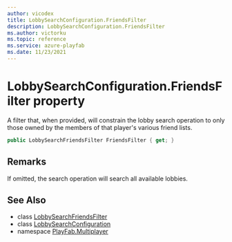```yaml
---
author: vicodex
title: LobbySearchConfiguration.FriendsFilter
description: LobbySearchConfiguration.FriendsFilter
ms.author: victorku
ms.topic: reference
ms.service: azure-playfab
ms.date: 11/23/2021
---
```


# LobbySearchConfiguration.FriendsFilter property

A filter that, when provided, will constrain the lobby search operation to only those owned by the members of that player's various friend lists.

```csharp
public LobbySearchFriendsFilter FriendsFilter { get; }
```

## Remarks

If omitted, the search operation will search all available lobbies.

## See Also

* class [LobbySearchFriendsFilter](../LobbySearchFriendsFilter.md)
* class [LobbySearchConfiguration](../LobbySearchConfiguration.md)
* namespace [PlayFab.Multiplayer](../../PlayFabMultiplayerSDK.md)

